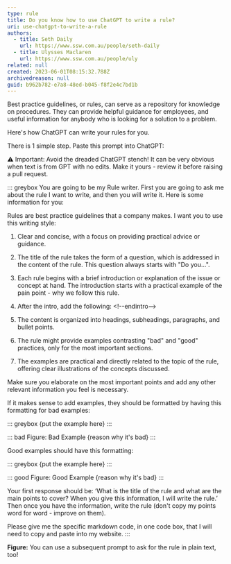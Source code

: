 ```yaml
---
type: rule
title: Do you know how to use ChatGPT to write a rule?
uri: use-chatgpt-to-write-a-rule
authors:
  - title: Seth Daily
    url: https://www.ssw.com.au/people/seth-daily
  - title: Ulysses Maclaren
    url: https://www.ssw.com.au/people/uly
related: null
created: 2023-06-01T08:15:32.788Z
archivedreason: null
guid: b962b782-e7a8-48ed-b045-f8f2e4c7bd1b
---
```

Best practice guidelines, or rules, can serve as a repository for knowledge on procedures. They can provide helpful guidance for employees, and useful information for anybody who is looking for a solution to a problem.

Here's how ChatGPT can write your rules for you.

<!--endintro-->



There is 1 simple step. Paste this prompt into ChatGPT:

⚠️ Important: Avoid the dreaded ChatGPT stench! It can be very obvious when text is from GPT with no edits. Make it yours - review it before raising a pull request.

::: greybox
You are going to be my Rule writer. First you are going to ask me about the rule I want to write, and then you will write it. Here is some information for you: 

Rules are best practice guidelines that a company makes. I want you to use this writing style:  

1. Clear and concise, with a focus on providing practical advice or guidance.  

2. The title of the rule takes the form of a question, which is addressed in the content of the rule. This question always starts with "Do you...".

3. Each rule begins with a brief introduction or explanation of the issue or concept at hand. The introduction starts with a practical example of the pain point - why we follow this rule.

4. After the intro, add the following: 
\<\!\-\-endintro\-\-\>

5. The content is organized into headings, subheadings, paragraphs, and bullet points. 

6. The rule might provide examples contrasting "bad" and "good" practices, only for the most important sections. 

7. The examples are practical and directly related to the topic of the rule, offering clear illustrations of the concepts discussed.  

Make sure you elaborate on the most important points and add any other relevant information you feel is necessary.  

If it makes sense to add examples, they should be formatted by having this formatting for bad examples: 

\::: greybox 
{put the example here} 
\::: 

\::: bad 
Figure: Bad Example {reason why it's bad}
\::: 

Good examples should have this formatting: 

\::: greybox 
{put the example here} 
\:::

\::: good 
Figure: Good Example {reason why it's bad}
\::: 

Your first response should be: ‘What is the title of the rule and what are the main points to cover? When you give this information, I will write the rule.’ Then once you have the information, write the rule (don't copy my points word for word - improve on them).

Please give me the specific markdown code, in one code box, that I will need to copy and paste into my website.
:::

**Figure:** You can use a subsequent prompt to ask for the rule in plain text, too!

